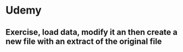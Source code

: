 # Udemy
## 
## Exercise, load data, modify it an then create a new file with an extract of the original file
